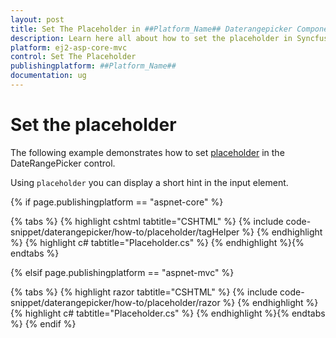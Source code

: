 ```yaml
---
layout: post
title: Set The Placeholder in ##Platform_Name## Daterangepicker Component
description: Learn here all about how to set the placeholder in Syncfusion ##Platform_Name## Daterangepicker component of Syncfusion Essential JS 2 and more.
platform: ej2-asp-core-mvc
control: Set The Placeholder
publishingplatform: ##Platform_Name##
documentation: ug
---
```



# Set the placeholder

The following example demonstrates how to set [placeholder](https://help.syncfusion.com/cr/aspnetcore-js2/Syncfusion.EJ2.Calendars.DateRangePicker.html#Syncfusion_EJ2_Calendars_DateRangePicker_Placeholder) in the DateRangePicker control.

Using `placeholder` you can display a short hint in the input element.

{% if page.publishingplatform == "aspnet-core" %}

{% tabs %}
{% highlight cshtml tabtitle="CSHTML" %}
{% include code-snippet/daterangepicker/how-to/placeholder/tagHelper %}
{% endhighlight %}
{% highlight c# tabtitle="Placeholder.cs" %}
{% endhighlight %}{% endtabs %}

{% elsif page.publishingplatform == "aspnet-mvc" %}

{% tabs %}
{% highlight razor tabtitle="CSHTML" %}
{% include code-snippet/daterangepicker/how-to/placeholder/razor %}
{% endhighlight %}
{% highlight c# tabtitle="Placeholder.cs" %}
{% endhighlight %}{% endtabs %}
{% endif %}

